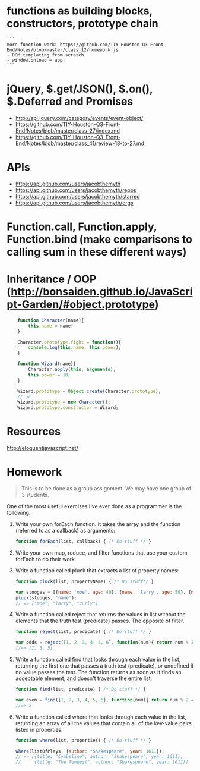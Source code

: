 # functions as building blocks, constructors, prototype chain

    ```
    more function work: https://github.com/TIY-Houston-Q3-Front-End/Notes/blob/master/class_12/homework.js
    - DOM templating from scratch
    - window.onload = app;
    ```

# jQuery, $.get/JSON(), $.on(), $.Deferred and Promises

- http://api.jquery.com/category/events/event-object/
- https://github.com/TIY-Houston-Q3-Front-End/Notes/blob/master/class_27/index.md
- https://github.com/TIY-Houston-Q3-Front-End/Notes/blob/master/class_41/review-18-to-27.md

# APIs

- https://api.github.com/users/jacobthemyth
- https://api.github.com/users/jacobthemyth/repos
- https://api.github.com/users/jacobthemyth/starred
- https://api.github.com/users/jacobthemyth/orgs

# Function.call, Function.apply, Function.bind (make comparisons to calling sum in these different ways)

# Inheritance / OOP (http://bonsaiden.github.io/JavaScript-Garden/#object.prototype)

```js
    function Character(name){
        this.name = name;
    }

    Character.prototype.fight = function(){
        console.log(this.name, this.power);
    }

    function Wizard(name){
        Character.apply(this, arguments);
        this.power = 10;
    }

    Wizard.prototype = Object.create(Character.prototype);
    // or
    Wizard.prototype = new Character();
    Wizard.prototype.constructor = Wizard;
```

# Resources

http://eloquentjavascript.net/

# Homework

> This is to be done as a group assignment. We may have one group of 3 students.

One of the most useful exercises I've ever done as a programmer is the following:

1. Write your own forEach function. It takes the array and the function (referred to as a callback) as arguments:
    ```js
    function forEach(list, callback) { /* Do stuff */ }
    ```

2. Write your own map, reduce, and filter functions that use your custom forEach to do their work.

3. Write a function called pluck that extracts a list of property names:
    ```js
    function pluck(list, propertyName) { /* Do stuff*/ }

    var stooges = [{name: 'moe', age: 40}, {name: 'larry', age: 50}, {name: 'curly', age: 60}];
    pluck(stooges, 'name');
    // => ["moe", "larry", "curly"]
    ```

4. Write a function called reject that returns the values in list without the elements that the truth test (predicate) passes. The opposite of filter.
    ```js
    function reject(list, predicate) { /* Do stuff */ }

    var odds = reject([1, 2, 3, 4, 5, 6], function(num){ return num % 2 == 0; });
    //=> [1, 3, 5]
    ```

5. Write a function called find that looks through each value in the list, returning the first one that passes a truth test (predicate), or undefined if no value passes the test. The function returns as soon as it finds an acceptable element, and doesn't traverse the entire list.
    ```js
    function find(list, predicate) { /* Do stuff */ }

    var even = find([1, 2, 3, 4, 5, 6], function(num){ return num % 2 == 0; });
    //=> 2
    ```

6. Write a function called where that looks through each value in the list, returning an array of all the values that contain all of the key-value pairs listed in properties.
    ```js
    function where(list, properties) { /* Do stuff */ }

    where(listOfPlays, {author: "Shakespeare", year: 1611});
    // => [{title: "Cymbeline", author: "Shakespeare", year: 1611},
    //     {title: "The Tempest", author: "Shakespeare", year: 1611}]
    ```
